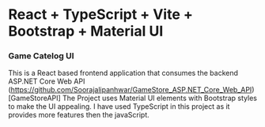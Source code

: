 # React + TypeScript + Vite + Bootstrap + Material UI
### Game Catelog UI
This is a React based frontend application that consumes the backend ASP.NET Core Web API (https://github.com/Soorajalipanhwar/GameStore_ASP.NET_Core_Web_API)[GameStoreAPI]
The Project uses Material UI elements with Bootstrap styles to make the UI appealing.
I have used TypeScript in this project as it provides more features then the javaScript.
